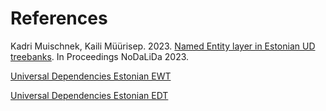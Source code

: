 ﻿# References

Kadri Muischnek, Kaili Müürisep. 2023. [Named Entity layer in Estonian UD treebanks](https://openreview.net/pdf?id=mo1p--2vbq). In Proceedings NoDaLiDa 2023.

[Universal Dependencies Estonian EWT](https://github.com/UniversalDependencies/UD_Estonian-EWT)

[Universal Dependencies Estonian EDT](https://github.com/UniversalDependencies/UD_Estonian-EDT)
